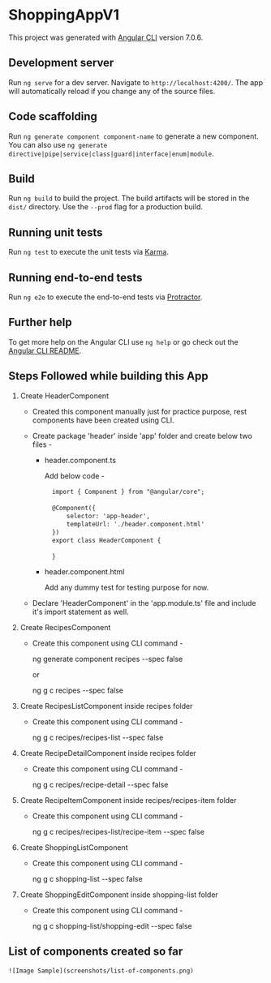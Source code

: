 # ShoppingAppV1

This project was generated with [Angular CLI](https://github.com/angular/angular-cli) version 7.0.6.

## Development server

Run `ng serve` for a dev server. Navigate to `http://localhost:4200/`. The app will automatically reload if you change any of the source files.

## Code scaffolding

Run `ng generate component component-name` to generate a new component. You can also use `ng generate directive|pipe|service|class|guard|interface|enum|module`.

## Build

Run `ng build` to build the project. The build artifacts will be stored in the `dist/` directory. Use the `--prod` flag for a production build.

## Running unit tests

Run `ng test` to execute the unit tests via [Karma](https://karma-runner.github.io).

## Running end-to-end tests

Run `ng e2e` to execute the end-to-end tests via [Protractor](http://www.protractortest.org/).

## Further help

To get more help on the Angular CLI use `ng help` or go check out the [Angular CLI README](https://github.com/angular/angular-cli/blob/master/README.md).

## Steps Followed while building this App

1. Create HeaderComponent

    * Created this component manually just for practice purpose, rest components have been created using CLI.
    * Create package 'header' inside 'app' folder and create below two files -
        - header.component.ts

            Add below code -

                import { Component } from "@angular/core";

                @Component({
                    selector: 'app-header',
                    templateUrl: './header.component.html'
                })
                export class HeaderComponent {

                }

        - header.component.html

            Add any dummy test for testing purpose for now.

    * Declare 'HeaderComponent' in the 'app.module.ts' file and include it's import statement as well.

2. Create RecipesComponent

    * Create this component using CLI command -
        
        ng generate component recipes --spec false

        or 

        ng g c recipes --spec false

3. Create RecipesListComponent inside recipes folder

    * Create this component using CLI command -

        ng g c recipes/recipes-list --spec false

4. Create RecipeDetailComponent inside recipes folder

    * Create this component using CLI command -

        ng g c recipes/recipe-detail --spec false

5. Create RecipeItemComponent inside recipes/recipes-item folder

    * Create this component using CLI command -

        ng g c recipes/recipes-list/recipe-item --spec false

6. Create ShoppingListComponent

    * Create this component using CLI command -

        ng g c shopping-list --spec false

7. Create ShoppingEditComponent inside shopping-list folder

    * Create this component using CLI command -

        ng g c shopping-list/shopping-edit --spec false

## List of components created so far

    ![Image Sample](screenshots/list-of-components.png)
